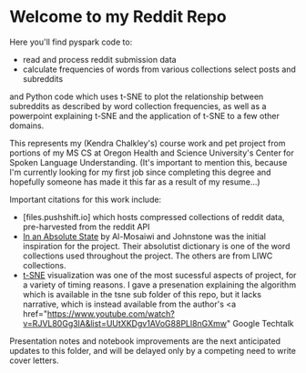 # Welcome to my Reddit Repo

Here you'll find pyspark code to:
  - read and process reddit submission data
  - calculate frequencies of words from various collections select posts and subreddits
  
and Python code which uses t-SNE to plot the relationship between subreddits as described by word collection frequencies, as well as a powerpoint explaining t-SNE and the application of t-SNE to a few other domains. 

This represents my (Kendra Chalkley's) course work and pet project from portions of my MS CS at Oregon Health and Science University's Center for Spoken Language Understanding. (It's important to mention this, because I'm currently looking for my first job since completing this degree and hopefully someone has made it this far as a result of my resume...)

Important citations for this work include: 
 - [files.pushshift.io] which hosts compressed collections of reddit data, pre-harvested from the reddit API
 - <a href="https://doi.org/10.1177/2167702619843297">In an Absolute State</a> by Al-Mosaiwi and Johnstone was the initial inspiration for the project. Their absolutist dictionary is one of the word collections used throughout the project. The others are from LIWC collections. 
 - <a href="https://lvdmaaten.github.io/tsne/"> t-SNE</a> visualization was one of the most sucessful aspects of project, for a variety of timing reasons. I gave a presenation explaining the algorithm which is available in the tsne sub folder of this repo, but it lacks narrative, which is instead available from the author's <a href="https://www.youtube.com/watch?v=RJVL80Gg3lA&list=UUtXKDgv1AVoG88PLl8nGXmw" Google Techtalk</a>
 
Presentation notes and notebook improvements are the next anticipated updates to this folder, and will be delayed only by a competing need to write cover letters. 
